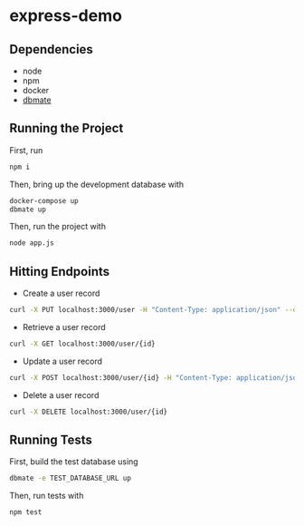 # express-demo

## Dependencies
- node
- npm
- docker
- [dbmate](https://github.com/amacneil/dbmate)

## Running the Project
First, run
```bash
npm i
```

Then, bring up the development database with
```bash
docker-compose up
dbmate up
```

Then, run the project with
```bash
node app.js
```

## Hitting Endpoints
- Create a user record
```bash
curl -X PUT localhost:3000/user -H "Content-Type: application/json" --data '{"name": "Joe Doe", "email": "test@test.com", "date_of_birth": "2000-01-01"}'
```

- Retrieve a user record
```bash
curl -X GET localhost:3000/user/{id}
```

- Update a user record
```bash
curl -X POST localhost:3000/user/{id} -H "Content-Type: application/json" --data '{"email": "test_two@test.com"}'
```

- Delete a user record
```bash
curl -X DELETE localhost:3000/user/{id}
```

## Running Tests
First, build the test database using
```bash
dbmate -e TEST_DATABASE_URL up
```

Then, run tests with
```bash
npm test
```
